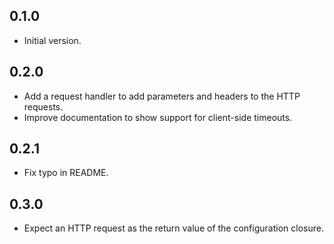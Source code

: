 ## 0.1.0

- Initial version.

## 0.2.0

- Add a request handler to add parameters and headers to the HTTP requests.
- Improve documentation to show support for client-side timeouts.

## 0.2.1

- Fix typo in README.

## 0.3.0

- Expect an HTTP request as the return value of the configuration closure.
